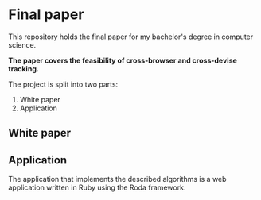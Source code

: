 # Final paper

This repository holds the final paper for my bachelor's degree in computer
science.

__The paper covers the feasibility of cross-browser and cross-devise tracking.__

The project is split into two parts:

1. White paper
2. Application

## White paper

## Application

The application that implements the described algorithms is a web application
written in Ruby using the Roda framework.
